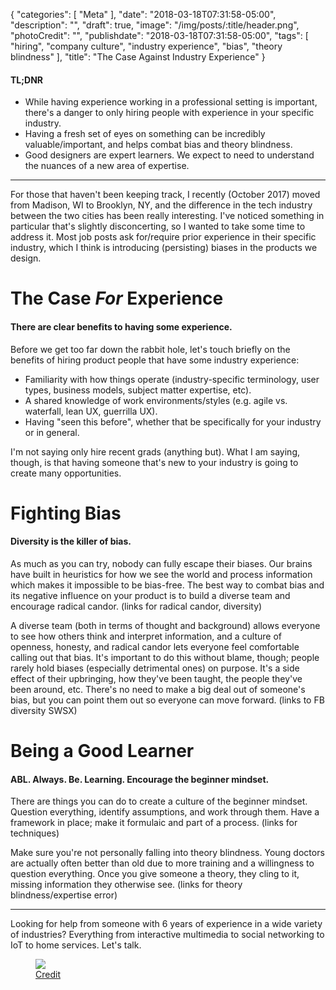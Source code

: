 {
   "categories": [
      "Meta"
   ],
   "date": "2018-03-18T07:31:58-05:00",
   "description": "",
   "draft": true,
   "image": "/img/posts/:title/header.png",
   "photoCredit": "",
   "publishdate": "2018-03-18T07:31:58-05:00",
   "tags": [
      "hiring",
      "company culture",
      "industry experience",
      "bias",
      "theory blindness"
   ],
   "title": "The Case Against Industry Experience"
}

<div class="tldnr">
  <h4>TL;DNR</h4>
  <ul>
    <li>While having experience working in a professional setting is important, there's a danger to only hiring people with experience in your specific industry.</li>
    <li>Having a fresh set of eyes on something can be incredibly valuable/important, and helps combat bias and theory blindness.</li>
    <li>Good designers are expert learners. We expect to need to understand the nuances of a new area of expertise.</li>
  </ul>
</div>

---

For those that haven't been keeping track, I recently (October 2017) moved from Madison, WI to Brooklyn, NY, and the difference in the tech industry between the two cities has been really interesting. I've noticed something in particular that's slightly disconcerting, so I wanted to take some time to address it. Most job posts ask for/require prior experience in their specific industry, which I think is introducing (persisting) biases in the products we design.

# The Case <em>For</em> Experience <a name="case-for" href="#case-for"><i class="ion-link"></i></a>
#### There are clear benefits to having some experience.

Before we get too far down the rabbit hole, let's touch briefly on the benefits of hiring product people that have some industry experience:

* Familiarity with how things operate (industry-specific terminology, user types, business models, subject matter expertise, etc).
* A shared knowledge of work environments/styles (e.g. agile vs. waterfall, lean UX, guerrilla UX).
* Having "seen this before", whether that be specifically for your industry or in general.

I'm not saying only hire recent grads (anything but). What I am saying, though, is that having someone that's new to your industry is going to create many opportunities.

# Fighting Bias <a name="bias" href="#bias"><i class="ion-link"></i></a>
#### Diversity is the killer of bias.

As much as you can try, nobody can fully escape their biases. Our brains have built in heuristics for how we see the world and process information which makes it impossible to be bias-free. The best way to combat bias and its negative influence on your product is to build a diverse team and encourage radical candor. (links for radical candor, diversity)

A diverse team (both in terms of thought and background) allows everyone to see how others think and interpret information, and a culture of openness, honesty, and radical candor lets everyone feel comfortable calling out that bias. It's important to do this without blame, though; people rarely hold biases (especially detrimental ones) on purpose. It's a side effect of their upbringing, how they've been taught, the people they've been around, etc. There's no need to make a big deal out of someone's bias, but you can point them out so everyone can move forward. (links to FB diversity SWSX)

# Being a Good Learner <a name="good-learner" href="#good-learner"><i class="ion-link"></i></a>
#### ABL. Always. Be. Learning. Encourage the beginner mindset.

There are things you can do to create a culture of the beginner mindset. Question everything, identify assumptions, and work through them. Have a framework in place; make it formulaic and part of a process. (links for techniques)

Make sure you're not personally falling into theory blindness. Young doctors are actually often better than old due to more training and a willingness to question everything. Once you give someone a theory, they cling to it, missing information they otherwise see. (links for theory blindness/expertise error)

---

Looking for help from someone with 6 years of experience in a wide variety of industries? Everything from interactive multimedia to social networking to IoT to home services. Let's talk.

<figure>
<img src="https://media.giphy.com/media/3osxYamKD88c6pXdfO/giphy.gif" />
<figcaption><a href="https://giphy.com/gifs/season-3-money-unicorn-3osxYamKD88c6pXdfO/">Credit</a></figcaption>
</figure>
